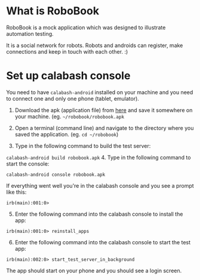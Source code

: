 # What is RoboBook

RoboBook is a mock application which was designed to illustrate automation testing.

It is a social network for robots. Robots and androids can register, make connections and keep in touch with each other. :)

# Set up calabash console

You need to have `calabash-android` installed on your machine and you need to connect one and only one phone (tablet, emulator).

1. Download the apk (application file) from [here](https://github.com/balazsbalazs/robobook/releases/download/v1.0/robobook.apk) and save it somewhere on your machine. (eg. `~/robobook/robobook.apk`

2. Open a terminal (command line) and navigate to the directory where you saved the application. (eg. `cd ~/robobook`)

3. Type in the following command to build the test server:

  ```calabash-android build robobook.apk```
4. Type in the following command to start the console:

  ```calabash-android console robobook.apk```
  
  If everything went well you're in the calabash console and you see a prompt like this:
  
  ```irb(main):001:0> ```

5. Enter the following command into the calabash console to install the app:

  ```irb(main):001:0> reinstall_apps```

6. Enter the following command into the calabash console to start the test app:

  ```irb(main):002:0> start_test_server_in_background```

  The app should start on your phone and you should see a login screen.

